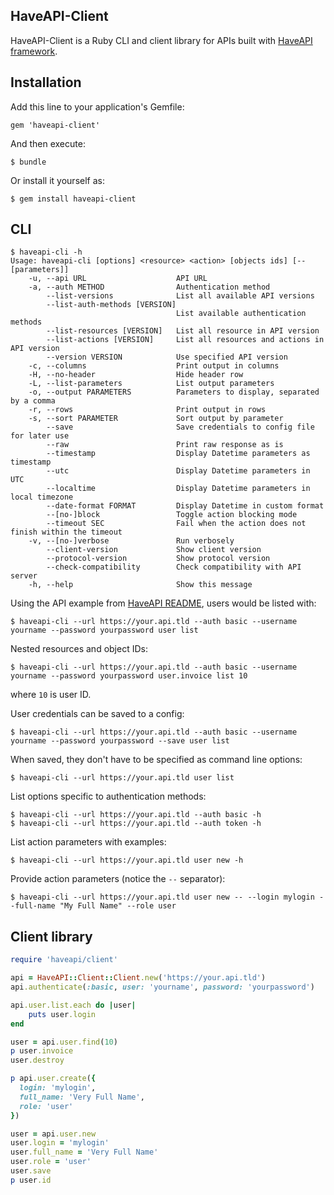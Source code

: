 HaveAPI-Client
--------------
HaveAPI-Client is a Ruby CLI and client library for APIs built with
[HaveAPI framework](https://github.com/vpsfreecz/haveapi).

## Installation

Add this line to your application's Gemfile:

    gem 'haveapi-client'

And then execute:

    $ bundle

Or install it yourself as:

    $ gem install haveapi-client

## CLI
    $ haveapi-cli -h
    Usage: haveapi-cli [options] <resource> <action> [objects ids] [-- [parameters]]
        -u, --api URL                    API URL
        -a, --auth METHOD                Authentication method
            --list-versions              List all available API versions
            --list-auth-methods [VERSION]
                                         List available authentication methods
            --list-resources [VERSION]   List all resource in API version
            --list-actions [VERSION]     List all resources and actions in API version
            --version VERSION            Use specified API version
        -c, --columns                    Print output in columns
        -H, --no-header                  Hide header row
        -L, --list-parameters            List output parameters
        -o, --output PARAMETERS          Parameters to display, separated by a comma
        -r, --rows                       Print output in rows
        -s, --sort PARAMETER             Sort output by parameter
            --save                       Save credentials to config file for later use
            --raw                        Print raw response as is
            --timestamp                  Display Datetime parameters as timestamp
            --utc                        Display Datetime parameters in UTC
            --localtime                  Display Datetime parameters in local timezone
            --date-format FORMAT         Display Datetime in custom format
            --[no-]block                 Toggle action blocking mode
            --timeout SEC                Fail when the action does not finish within the timeout
        -v, --[no-]verbose               Run verbosely
            --client-version             Show client version
            --protocol-version           Show protocol version
            --check-compatibility        Check compatibility with API server
        -h, --help                       Show this message
  
Using the API example from
[HaveAPI README](https://github.com/vpsfreecz/haveapi#example),
users would be listed with:

    $ haveapi-cli --url https://your.api.tld --auth basic --username yourname --password yourpassword user list
    
Nested resources and object IDs:

    $ haveapi-cli --url https://your.api.tld --auth basic --username yourname --password yourpassword user.invoice list 10

where `10` is user ID.

User credentials can be saved to a config:

    $ haveapi-cli --url https://your.api.tld --auth basic --username yourname --password yourpassword --save user list
    
When saved, they don't have to be specified as command line options:

    $ haveapi-cli --url https://your.api.tld user list
 
List options specific to authentication methods:

    $ haveapi-cli --url https://your.api.tld --auth basic -h
    $ haveapi-cli --url https://your.api.tld --auth token -h
 
List action parameters with examples:

    $ haveapi-cli --url https://your.api.tld user new -h

Provide action parameters (notice the ``--`` separator):

    $ haveapi-cli --url https://your.api.tld user new -- --login mylogin --full-name "My Full Name" --role user

 
## Client library
```ruby
require 'haveapi/client'

api = HaveAPI::Client::Client.new('https://your.api.tld')
api.authenticate(:basic, user: 'yourname', password: 'yourpassword')

api.user.list.each do |user|
    puts user.login
end

user = api.user.find(10)
p user.invoice
user.destroy

p api.user.create({
  login: 'mylogin',
  full_name: 'Very Full Name',
  role: 'user'
})

user = api.user.new
user.login = 'mylogin'
user.full_name = 'Very Full Name'
user.role = 'user'
user.save
p user.id
```
